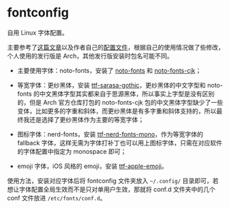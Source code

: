 # fontconfig

自用 Linux 字体配置。

主要参考了[这篇文章](https://catcat.cc/post/2020-10-31/)以及作者自己的[配置文件](https://github.com/rydesun/dotfiles/tree/master/.config/fontconfig)，根据自己的使用情况做了些修改，个人使用的发行版是 Arch，其他发行版安装时包名可能不同。

- 主要使用字体：noto-fonts，安装了 [noto-fonts](https://archlinux.org/packages/extra/any/noto-fonts/) 和 [noto-fonts-cjk](https://archlinux.org/packages/extra/any/noto-fonts-cjk/)；

- 等宽字体：更纱黑体，安装 [ttf-sarasa-gothic](https://archlinux.org/packages/community/any/ttf-sarasa-gothic/)，更纱黑体的中文字型和 noto-fonts 的中文黑体字型其实都来自于思源黑体，所以事实上字型是没有区别的，但是 Arch 官方仓库打包的 noto-fonts-cjk 包的中文黑体字型缺少了一些变体，比如更多的字重和斜体，而更纱黑体是有多字重和斜体支持的，所以最终我还是选择了更纱黑体作为主要的等宽字体；

- 图标字体：nerd-fonts，安装 [ttf-nerd-fonts-mono](https://archlinux.org/packages/community/any/ttf-nerd-fonts-symbols-mono/)，作为等宽字体的 fallback 字体，这样无需为字体打补丁也可以用上图标字体，只需在对应软件的字体配置中指定为 monospace 即可；

- emoji 字体，iOS 风格的 emoji，安装 [ttf-apple-emoji](https://aur.archlinux.org/packages/ttf-apple-emoji)。

使用方法，安装对应字体后将 fontconfig 文件夹放入 `~/.config/` 目录即可，若想让字体配置全局生效而不是只对单用户生效，那就将 conf.d 文件夹中的几个 conf 文件放进 `/etc/fonts/conf.d`。
